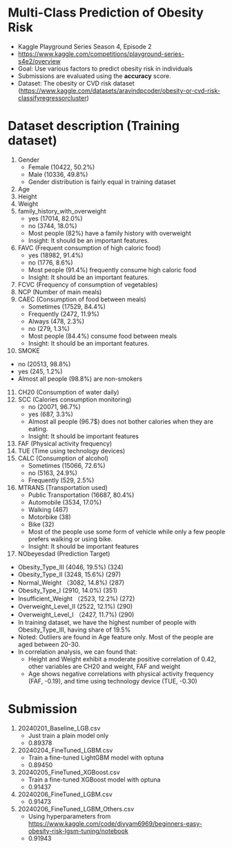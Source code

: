 # Multi-Class Prediction of Obesity Risk
* Kaggle Playground Series Season 4, Episode 2
* https://www.kaggle.com/competitions/playground-series-s4e2/overview
* Goal: Use various factors to predict obesity risk in individuals
* Submissions are evaluated using the **accuracy** score.
* Dataset: The obesity or CVD risk dataset (https://www.kaggle.com/datasets/aravindpcoder/obesity-or-cvd-risk-classifyregressorcluster)

# Dataset description (Training dataset)
1. Gender
   * Female (10422, 50.2%)
   * Male (10336, 49.8%)
   * Gender distribution is fairly equal in training dataset
2. Age
3. Height
4. Weight
5. family_history_with_overweight
   * yes (17014, 82.0%)
   * no (3744, 18.0%)
   * Most people (82%) have a family history with overweight
   * Insight: It should be an important features.
6. FAVC (Frequent consumption of high caloric food)
   * yes (18982, 91.4%)
   * no  (1776, 8.6%)
   * Most people (91.4%) frequently consume high caloric food
   * Insight: It should be an important features.
7. FCVC (Frequency of consumption of vegetables)
8. NCP (Number of main meals)
9. CAEC (Consumption of food between meals)
   * Sometimes (17529, 84.4%)
   * Frequently (2472, 11.9%)
   * Always (478, 2.3%)
   * no (279, 1.3%)  
   * Most people (84.4%) consume food between meals
   * Insight: It should be an important features.
10. SMOKE
   * no (20513, 98.8%)
   * yes (245, 1.2%)
   * Almost all people (98.8%) are non-smokers
11. CH20 (Consumption of water daily)
12. SCC (Calories consumption monitoring)
    * no (20071, 96.7%)
    * yes (687, 3.3%)
    * Almost all people (96.7$) does not bother calories when they are eating.
    * Insight: It should be important features
13. FAF (Physical activity frequency)
14. TUE (Time using technology devices)
15. CALC (Consumption of alcohol)
    * Sometimes (15066, 72.6%)
    * no (5163, 24.9%)
    * Frequently (529, 2.5%)
16. MTRANS (Transportation used)
    * Public Transportation (16687, 80.4%)
    * Automobile (3534, 17.0%)
    * Walking (467)
    * Motorbike (38)
    * Bike (32)
    * Most of the people use some form of vehicle while only a few people prefers walking or using bike.
    * Insight: It should be important features
17. NObeyesdad (Prediction Target)
   * Obesity_Type_III   (4046, 19.5%)   (324)
   * Obesity_Type_II    (3248, 15.6%)   (297)
   * Normal_Weight     （3082, 14.8%)    (287)
   * Obesity_Type_I       (2910, 14.0%) (351)
   * Insufficient_Weight （2523, 12.2%)  (272)
   * Overweight_Level_II  (2522, 12.1%)  (290)
   * Overweight_Level_I   （2427, 11.7%) (290)
   * In training dataset, we have the highest number of people with Obesity_Type_III, having share of 19.5%
* Noted: Outliers are found in Age feature only. Most of the people are aged between 20-30.
* In correlation analysis, we can found that:
   * Height and Weight exhibit a moderate positive correlation of 0.42, other variables are CH20 and weight, FAF and weight
   * Age shows negative correlations with physical activity frequency (FAF, -0.19), and time using technology device (TUE, -0.30)

# Submission
1. 20240201_Baseline_LGB.csv
   * Just train a plain model only
   * 0.89378
2. 20240204_FineTuned_LGBM.csv
   * Train a fine-tuned LightGBM model with optuna 
   * 0.89450
3. 20240205_FineTuned_XGBoost.csv
   * Train a fine-tuned XGBoost model with optuna 
   * 0.91437
4. 20240206_FineTuned_LGBM.csv
   * 0.91473
5. 20240206_FineTuned_LGBM_Others.csv
   * Using hyperparameters from https://www.kaggle.com/code/divyam6969/beginners-easy-obesity-risk-lgsm-tuning/notebook
   * 0.91943